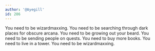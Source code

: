 ```yaml
---
author: '@Ayegill'
id: 286
---
```


You need to be wizardmaxxing. You need to be searching through dark places for obscure arcana. You need to be growing out your beard. You need to be sending people on quests. You need to buy more books. You need to live in a tower. You need to be wizardmaxxing.